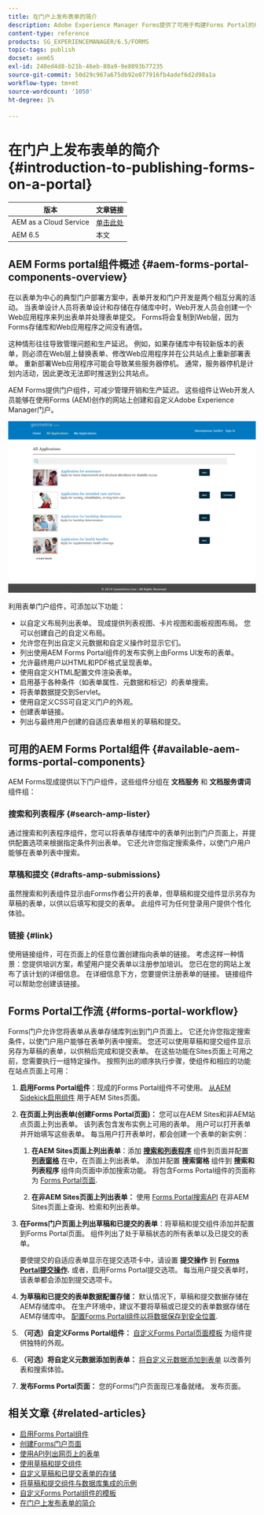 ```yaml
---
title: 在门户上发布表单的简介
description: Adobe Experience Manager Forms提供了可用于构建Forms Portal的组件。 向您介绍可用的Forms Portal组件。
content-type: reference
products: SG_EXPERIENCEMANAGER/6.5/FORMS
topic-tags: publish
docset: aem65
exl-id: 240ed4d8-b21b-46eb-80a9-9e8093b77235
source-git-commit: 50d29c967a675db92e077916fb4adef6d2d98a1a
workflow-type: tm+mt
source-wordcount: '1050'
ht-degree: 1%

---
```


# 在门户上发布表单的简介{#introduction-to-publishing-forms-on-a-portal}

| 版本 | 文章链接 |
| -------- | ---------------------------- |
| AEM as a Cloud Service | [单击此处](https://experienceleague.adobe.com/docs/experience-manager-cloud-service/content/forms/adaptive-forms-authoring/authoring-adaptive-forms-foundation-components/configure-forms-portal.html) |
| AEM 6.5 | 本文 |


## AEM Forms portal组件概述 {#aem-forms-portal-components-overview}

在以表单为中心的典型门户部署方案中，表单开发和门户开发是两个相互分离的活动。 当表单设计人员将表单设计和存储在存储库中时，Web开发人员会创建一个Web应用程序来列出表单并处理表单提交。 Forms将会复制到Web层，因为Forms存储库和Web应用程序之间没有通信。

这种情形往往导致管理问题和生产延迟。 例如，如果存储库中有较新版本的表单，则必须在Web层上替换表单、修改Web应用程序并在公共站点上重新部署表单。 重新部署Web应用程序可能会导致某些服务器停机。 通常，服务器停机是计划内活动，因此更改无法即时推送到公共站点。

AEM Forms提供门户组件，可减少管理开销和生产延迟。 这些组件让Web开发人员能够在使用Forms (AEM)创作的网站上创建和自定义Adobe Experience Manager门户。

![AEM Forms门户](assets/aem-forms-portal.png)

利用表单门户组件，可添加以下功能：

* 以自定义布局列出表单。 现成提供列表视图、卡片视图和面板视图布局。 您可以创建自己的自定义布局。
* 允许您在列出自定义元数据和自定义操作时显示它们。
* 列出使用AEM Forms Portal组件的发布实例上由Forms UI发布的表单。
* 允许最终用户以HTML和PDF格式呈现表单。
* 使用自定义HTML配置文件渲染表单。
* 启用基于各种条件（如表单属性、元数据和标记）的表单搜索。
* 将表单数据提交到Servlet。
* 使用自定义CSS可自定义门户的外观。
* 创建表单链接。
* 列出与最终用户创建的自适应表单相关的草稿和提交。

## 可用的AEM Forms Portal组件 {#available-aem-forms-portal-components}

AEM Forms现成提供以下门户组件，这些组件分组在 **文档服务** 和 **文档服务谓词** 组件组：

### 搜索和列表程序 {#search-amp-lister}

通过搜索和列表程序组件，您可以将表单存储库中的表单列出到门户页面上，并提供配置选项来根据指定条件列出表单。 它还允许您指定搜索条件，以使门户用户能够在表单列表中搜索。

### 草稿和提交 {#drafts-amp-submissions}

虽然搜索和列表组件显示由Forms作者公开的表单，但草稿和提交组件显示另存为草稿的表单，以供以后填写和提交的表单。 此组件可为任何登录用户提供个性化体验。

### 链接 {#link}

使用链接组件，可在页面上的任意位置创建指向表单的链接。 考虑这样一种情景：您提供培训方案，希望用户提交表单以注册参加培训。 您已在您的网站上发布了该计划的详细信息。 在详细信息下方，您要提供注册表单的链接。 链接组件可以帮助您创建该链接。

## Forms Portal工作流 {#forms-portal-workflow}

Forms门户允许您将表单从表单存储库列出到门户页面上。 它还允许您指定搜索条件，以使门户用户能够在表单列表中搜索。 您还可以使用草稿和提交组件显示另存为草稿的表单，以供稍后完成和提交表单。 在这些功能在Sites页面上可用之前，您需要执行一组特定操作。 按照列出的顺序执行步骤，使组件和相应的功能在站点页面上可用：

1. **启用Forms Portal组件**：现成的Forms Portal组件不可使用。 [从AEM Sidekick启用组件](/help/forms/using/enabling-forms-portal-components.md) 用于AEM Sites页面。
1. **在页面上列出表单(创建Forms Portal页面)：** 您可以在AEM Sites和非AEM站点页面上列出表单。 该列表包含发布实例上可用的表单。 用户可以打开表单并开始填写这些表单。 每当用户打开表单时，都会创建一个表单的新实例：

   1. **在AEM Sites页面上列出表单**：添加 **[搜索和列表程序](../../forms/using/creating-form-portal-page.md)** 组件到页面并配置 **[列表窗格](../../forms/using/creating-form-portal-page.md#p-list-pane-p)** 在中，在页面上列出表单。 添加并配置 **搜索窗格** 组件到 **搜索和列表程序** 组件向页面中添加搜索功能。 将包含Forms Portal组件的页面称为 [Forms Portal页面](../../forms/using/creating-form-portal-page.md).

   1. **在非AEM Sites页面上列出表单：** 使用 [Forms Portal搜索API](/help/forms/using/listing-forms-webpage-using-apis.md) 在非AEM Sites页面上查询、检索和列出表单。

1. **在Forms门户页面上列出草稿和已提交的表单**：将草稿和提交组件添加并配置到Forms Portal页面。 组件列出了处于草稿状态的所有表单以及已提交的表单。

   要使提交的自适应表单显示在提交选项卡中，请设置 **提交操作** 到 **[Forms Portal提交操作](configuring-submit-actions.md).** 或者，启用Forms Portal提交选项。 每当用户提交表单时，该表单都会添加到提交选项卡。

1. **为草稿和已提交的表单数据配置存储：** 默认情况下，草稿和提交数据存储在AEM存储库中。 在生产环境中，建议不要将草稿或已提交的表单数据存储在AEM存储库中。 [配置Forms Portal组件以将数据保存到安全位置](../../forms/using/draft-submission-component.md#customizing-the-storage).
1. **（可选）自定义Forms Portal组件：** [自定义Forms Portal页面模板](../../forms/using/customizing-templates-forms-portal-components.md) 为组件提供独特的外观。
1. **（可选）将自定义元数据添加到表单：** [将自定义元数据添加到表单](../../forms/using/customizing-templates-forms-portal-components.md) 以改善列表和搜索体验。
1. **发布Forms Portal页面：** 您的Forms门户页面现已准备就绪。 发布页面。

## 相关文章 {#related-articles}

* [启用Forms Portal组件](/help/forms/using/enabling-forms-portal-components.md)
* [创建Forms门户页面](../../forms/using/creating-form-portal-page.md)
* [使用API列出网页上的表单](/help/forms/using/listing-forms-webpage-using-apis.md)
* [使用草稿和提交组件](../../forms/using/draft-submission-component.md)
* [自定义草稿和已提交表单的存储](../../forms/using/draft-submission-component.md#customizing-the-storage)
* [将草稿和提交组件与数据库集成的示例](integrate-draft-submission-database.md)
* [自定义Forms Portal组件的模板](../../forms/using/customizing-templates-forms-portal-components.md)
* [在门户上发布表单的简介](../../forms/using/introduction-publishing-forms.md)

